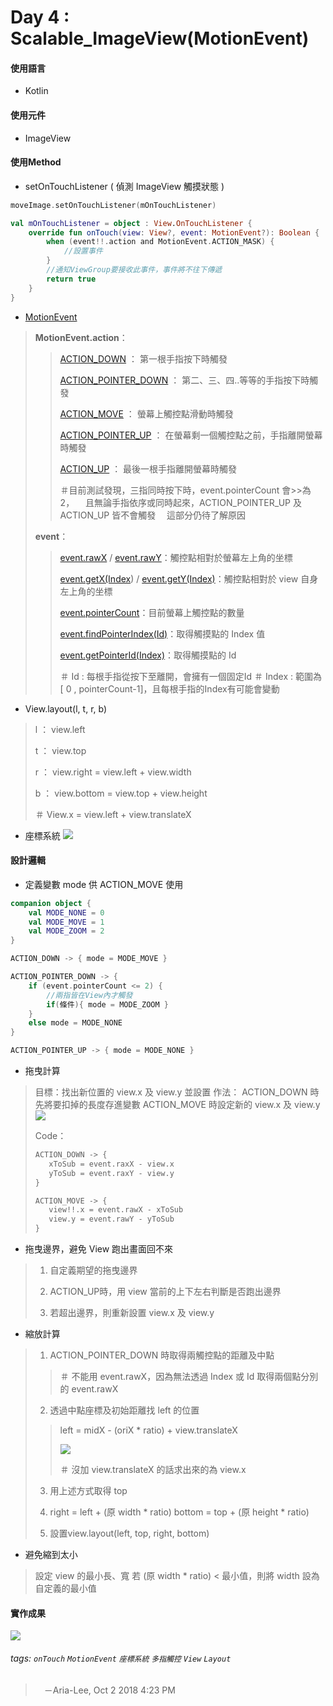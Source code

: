 # Day 4 : Scalable_ImageView(MotionEvent)

#### 使用語言
* Kotlin
#### 使用元件
* ImageView
#### 使用Method
* setOnTouchListener
  ( 偵測 ImageView 觸摸狀態 )
  
```kotlin
moveImage.setOnTouchListener(mOnTouchListener)

val mOnTouchListener = object : View.OnTouchListener {
    override fun onTouch(view: View?, event: MotionEvent?): Boolean {
        when (event!!.action and MotionEvent.ACTION_MASK) {
            //設置事件
        }
        //通知ViewGroup要接收此事件，事件將不往下傳遞
        return true 
    }
}      
```
* [MotionEvent](https://developer.android.com/reference/android/view/MotionEvent)
> **MotionEvent.action**：
>> [ACTION_DOWN](https://developer.android.com/reference/android/view/MotionEvent#ACTION_DOWN) ： 第一根手指按下時觸發
>> 
>> [ACTION_POINTER_DOWN](https://developer.android.com/reference/android/view/MotionEvent.html#ACTION_POINTER_DOWN) ： 第二、三、四..等等的手指按下時觸發
>> 
>> [ACTION_MOVE](https://developer.android.com/reference/android/view/MotionEvent.html#ACTION_MOVE) ： 螢幕上觸控點滑動時觸發
>> 
>> [ACTION_POINTER_UP](https://developer.android.com/reference/android/view/MotionEvent.html#ACTION_POINTER_UP) ： 在螢幕剩一個觸控點之前，手指離開螢幕時觸發
>> 
>> [ACTION_UP](https://developer.android.com/reference/android/view/MotionEvent.html#ACTION_UP) ： 最後一根手指離開螢幕時觸發
>>
>>
>>＃目前測試發現，三指同時按下時，event.pointerCount 會>>為 2，
>>　且無論手指依序或同時起來，ACTION_POINTER_UP 及 ACTION_UP 皆不會觸發
>>　這部分仍待了解原因
>>
> **event**：
>>[event.rawX](https://developer.android.com/reference/android/view/MotionEvent.html#getRawX()) / [event.rawY](https://developer.android.com/reference/android/view/MotionEvent.html#getRawY())：觸控點相對於螢幕左上角的坐標
>>
>>[event.getX(Index](https://developer.android.com/reference/android/view/MotionEvent.html#getX(int))) / [event.getY(Index)](https://developer.android.com/reference/android/view/MotionEvent.html#getY(int))：觸控點相對於 view 自身左上角的坐標
>>
>>[event.pointerCount](https://developer.android.com/reference/android/view/MotionEvent.html#getPointerCount())：目前螢幕上觸控點的數量
>>
>>[event.findPointerIndex(Id)](https://developer.android.com/reference/android/view/MotionEvent.html#findPointerIndex(int))：取得觸摸點的 Index 值
>>
>>[event.getPointerId(Index)](https://developer.android.com/reference/android/view/MotionEvent.html#getPointerId(int))：取得觸摸點的 Id 
>>
>>＃ Id : 每根手指從按下至離開，會擁有一個固定Id
>>＃ Index : 範圍為 [ 0 , pointerCount-1]，且每根手指的Index有可能會變動

* View.layout(l, t, r, b)
> l ： view.left
> 
> t ： view.top
> 
> r ： view.right = view.left + view.width
> 
> b ： view.bottom = view.top + view.height
>
>＃ View.x = view.left + view.translateX
>

* 座標系統
 ![](https://i.imgur.com/dhni4RA.png)

#### 設計邏輯
* 定義變數 mode 供 ACTION_MOVE 使用
```kotlin
companion object {
    val MODE_NONE = 0
    val MODE_MOVE = 1
    val MODE_ZOOM = 2
} 

ACTION_DOWN -> { mode = MODE_MOVE }

ACTION_POINTER_DOWN -> { 
    if (event.pointerCount <= 2) {
        //兩指皆在View內才觸發
        if(條件){ mode = MODE_ZOOM } 
    } 
    else mode = MODE_NONE
}

ACTION_POINTER_UP -> { mode = MODE_NONE }
```
* 拖曳計算
> 目標：找出新位置的 view.x 及 view.y 並設置
> 作法：
> ACTION_DOWN 時先將要扣掉的長度存進變數
> ACTION_MOVE 時設定新的 view.x 及 view.y
> ![](https://i.imgur.com/UZzGs6D.png)
> 
>Code：
>```kotlin
>ACTION_DOWN -> {
>    xToSub = event.raxX - view.x
>    yToSub = event.raxY - view.y
>}
>
>ACTION_MOVE -> {
>    view!!.x = event.rawX - xToSub
>    view.y = event.rawY - yToSub
>}
>```

* 拖曳邊界，避免 View 跑出畫面回不來
> 1. 自定義期望的拖曳邊界
> 
> 2. ACTION_UP時，用 view 當前的上下左右判斷是否跑出邊界
> 
> 3. 若超出邊界，則重新設置 view.x 及 view.y

* 縮放計算
> 1. ACTION_POINTER_DOWN 時取得兩觸控點的距離及中點
> 
>> ＃ 不能用 event.rawX，因為無法透過 Index 或 Id 取得兩個點分別的 event.rawX
> 
> 2. 透過中點座標及初始距離找 left 的位置
>> left = midX - (oriX * ratio) + view.translateX
>> 
>>![](https://i.imgur.com/yYltSmO.png)
>> 
>> ＃ 沒加 view.translateX 的話求出來的為 view.x
>> 
> 3. 用上述方式取得 top 
> 
> 4. right = left + (原 width * ratio)
>    bottom = top + (原 height * ratio)
>    
> 5. 設置view.layout(left, top, right, bottom)

* 避免縮到太小
> 設定 view 的最小長、寬
> 若 (原 width * ratio) < 最小值，則將 width 設為自定義的最小值

#### 實作成果
![](https://i.imgur.com/jqsv0NK.gif)

###### tags: `onTouch` `MotionEvent` `座標系統` `多指觸控` `View` `Layout` 
> 　－Aria-Lee,  Oct 2 2018 4:23 PM
